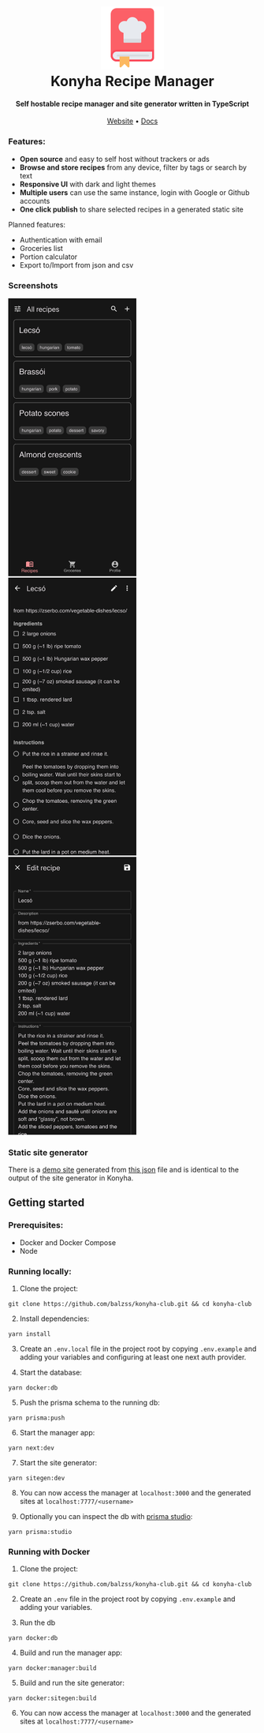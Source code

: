 <h1 align="center">
  <br>
  <a href="https://konyha.xyz"><img src="/public/logo128.png" height="128px" width="128px"></a>
  <br>
  Konyha Recipe Manager
  <br>
</h1>

<h4 align="center">Self hostable recipe manager and site generator written in TypeScript</h4>

<p align="center">
  <a href="https://konyha.xyz" target="_blank" rel="noopener noreferrer">Website</a> •
  <a href="https://konyha.xyz/docs" target="_blank" rel="noopener noreferrer">Docs</a>
</p>


### Features:

- **Open source** and easy to self host without trackers or ads
- **Browse and store recipes** from any device, filter by tags or search by text
- **Responsive UI** with dark and light themes
- **Multiple users** can use the same instance, login with Google or Github accounts
- **One click publish** to share selected recipes in a generated static site

Planned features:

- Authentication with email
- Groceries list
- Portion calculator
- Export to/Import from json and csv

### Screenshots

<p float="left">
  <img src="/sitegen/homepage/static/img/screenshot-manager-home.png" width="260" />
  <img src="/sitegen/homepage/static/img/screenshot-manager-details.png" width="260" />
  <img src="/sitegen/homepage/static/img/screenshot-manager-edit.png" width="260" />
</p>

### Static site generator

There is a [demo site](https://konyha.xyz/demo) generated from [this json](/sitegen/demo.json) file and is identical 
to the output of the site generator in Konyha.

## Getting started

### Prerequisites:

- Docker and Docker Compose
- Node

### Running locally:

1. Clone the project:

```
git clone https://github.com/balzss/konyha-club.git && cd konyha-club
```

2. Install dependencies:

```
yarn install
```

3. Create an `.env.local` file in the project root by copying `.env.example` and adding your variables and configuring
   at least one next auth provider.

4. Start the database:

```
yarn docker:db
```

5. Push the prisma schema to the running db:

```
yarn prisma:push
```

6. Start the manager app:

```
yarn next:dev
```

7. Start the site generator:

```
yarn sitegen:dev
```

8. You can now access the manager at `localhost:3000` and the generated sites at `localhost:7777/<username>`

9. Optionally you can inspect the db with [prisma studio](https://www.prisma.io/studio):

```
yarn prisma:studio
```

### Running with Docker

1. Clone the project:

```
git clone https://github.com/balzss/konyha-club.git && cd konyha-club
```

2. Create an `.env` file in the project root by copying `.env.example` and adding your variables.

3. Run the db

```
yarn docker:db
```

4. Build and run the manager app:

```
yarn docker:manager:build
```

5. Build and run the site generator:

```
yarn docker:sitegen:build
```

6. You can now access the manager at `localhost:3000` and the generated sites at `localhost:7777/<username>`
